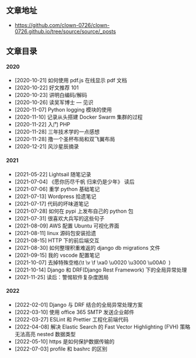 ## 文章地址

- https://github.com/clown-0726/clown-0726.github.io/tree/source/source/_posts

## 文章目录

#### 2020

- [2020-10-21] 如何使用 pdf.js 在线显示 pdf 文档
- [2020-10-22] 好文推荐 101
- [2020-10-23] 讲明白编码/解码
- [2020-10-26] 读吴军博士 — 见识
- [2020-11-07] Python logging 模块的使用
- [2020-11-10] 记录从头搭建 Docker Swarm 集群的过程
- [2020-11-22] 入门 PHP
- [2020-11-28] 三年技术学的一点感想
- [2020-11-28] 撸一个圣杯布局和双飞翼布局
- [2020-12-21] 风沙星辰摘录

#### 2021

- [2021-05-22] Lightsail 随笔记录
- [2021-07-04] 《愿你历尽千帆 归来仍是少年》 读后
- [2021-07-06] 重学 python 基础笔记
- [2021-07-13] Wordpress 拾遗笔记
- [2021-07-17] 代码的坏味道笔记
- [2021-07-28] 如何在 pypi 上发布自己的 python 包
- [2021-07-31] 很喜欢大兵写的这些句子
- [2021-08-09] AWS 配置 Ubuntu 可视化界面
- [2021-08-11] linux 源码包安装拾遗
- [2021-08-15] HTTP 下的前后端交互
- [2021-08-30] 如何整理积重难返的 django db migrations 文件
- [2021-09-15] 我的 vscode 配置笔记
- [2021-10-07] 去掉特殊空格(\t \v \f \xa0 \u0020 \u3000 \u00A0 &nbsp;)
- [2021-10-14] Django 和 DRF(Django Rest Framework) 下的全局异常处理
- [2021-11-25] 读后：警惕软件复杂度困局

#### 2022

- [2022-02-01] Django 与 DRF 结合的全局异常处理方案
- [2022-03-10] 使用 office 365 SMTP 发送企业邮件
- [2022-03-27] ESLint 和 Prettier 工程化前端代码
- [2022-04-08] 解决 Elastic Search 的 Fast Vector Highlighting (FVH) 策略无法高亮 nested 数据类型
- [2022-05-10] https 是如何保护数据传输的
- [2022-07-03] profile 和 bashrc 的区别
